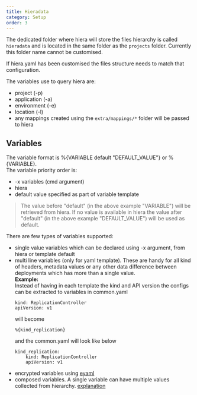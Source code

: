 ```yaml
---
title: Hieradata
category: Setup
order: 3
---
```


The dedicated folder where hiera will store the files hierarchy is called `hieradata` and is located in the same folder as the `projects` folder. Currently this folder name cannot be customised.  

If hiera.yaml has been customised the files structure needs to match that configuration.

The variables use to query hiera are:
- project (-p)
- application (-a)
- environment (-e)
- location (-l)
- any mappings created using the `extra/mappings/*` folder will be passed to hiera

## [](#variables)Variables

The variable format is %{VARIABLE default "DEFAULT_VALUE"} or %{VARIABLE}.  
The variable priority order is:
- -x variables (cmd argument)
- hiera
- default value specified as part of variable template  

> The value before "default" (in the above example "VARIABLE") will be retrieved from hiera. If no value is available in hiera the value after "default" (in the above example "DEFAULT_VALUE") will be used as default.

There are few types of variables supported:
- single value variables which can be declared using -x argument, from hiera or template default
- multi line variables (only for yaml template). These are handy for all kind of headers, metadata values or any other data difference between deployments which has more than a single value.  
    **Example:**  
    Instead of having in each template the kind and API version the configs can be extracted to variables in common.yaml
    ```
    kind: ReplicationController
    apiVersion: v1
    ```
    will become
    ```
    %{kind_replication}
    ```
    and the common.yaml will look like below  
    ```
    kind_replication:
        kind: ReplicationController
        apiVersion: v1
    ```
- encrypted variables using [eyaml](https://github.com/voxpupuli/hiera-eyaml)
- composed variables. A single variable can have multiple values collected from hierarchy. [explanation](https://stackoverflow.com/questions/40615946/iterate-over-a-deeply-nested-hiera-hash-in-puppet-manifest)
